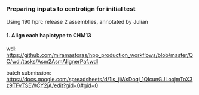 ### Preparing inputs to centrolign for initial test

Using 190 hprc release 2 assemblies, annotated by Julian

#### 1. Align each haplotype to CHM13

wdl: https://github.com/miramastoras/hpp_production_workflows/blob/master/QC/wdl/tasks/Asm2AsmAlignerPaf.wdl

batch submission: https://docs.google.com/spreadsheets/d/1is_jiWsDoqj_1QIcunGJLoojmToX3z9TFvTSEWCY2jA/edit?gid=0#gid=0 
